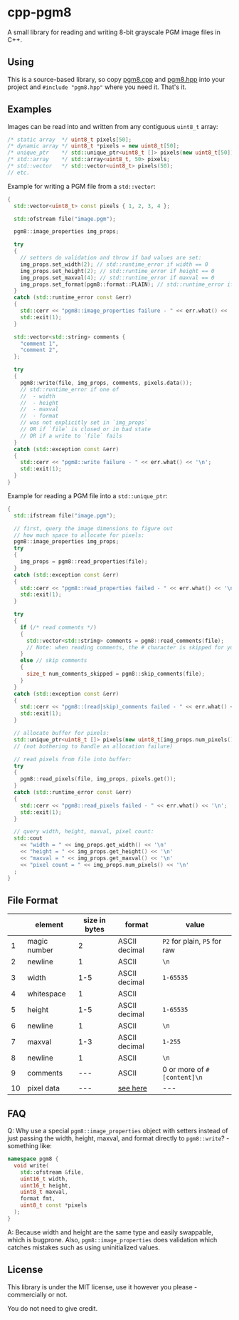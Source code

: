 # cpp-pgm8

A small library for reading and writing 8-bit grayscale PGM image files in C++.

## Using

This is a source-based library, so copy [pgm8.cpp](/pgm8.cpp) and [pgm8.hpp](/pgm8.hpp) into your project and `#include "pgm8.hpp"` where you need it. That's it.

## Examples

Images can be read into and written from any contiguous `uint8_t` array:

```cpp
/* static array  */ uint8_t pixels[50];
/* dynamic array */ uint8_t *pixels = new uint8_t[50];
/* unique_ptr    */ std::unique_ptr<uint8_t []> pixels(new uint8_t[50]);
/* std::array    */ std::array<uint8_t, 50> pixels;
/* std::vector   */ std::vector<uint8_t> pixels(50);
// etc.
```

Example for writing a PGM file from a `std::vector`:

```cpp
{
  std::vector<uint8_t> const pixels { 1, 2, 3, 4 };

  std::ofstream file("image.pgm");

  pgm8::image_properties img_props;

  try
  {
    // setters do validation and throw if bad values are set:
    img_props.set_width(2); // std::runtime_error if width == 0
    img_props.set_height(2); // std::runtime_error if height == 0
    img_props.set_maxval(4); // std::runtime_error if maxval == 0
    img_props.set_format(pgm8::format::PLAIN); // std::runtime_error if invalid format
  }
  catch (std::runtime_error const &err)
  {
    std::cerr << "pgm8::image_properties failure - " << err.what() << '\n';
    std::exit(1);
  }

  std::vector<std::string> comments {
    "comment 1",
    "comment 2",
  };

  try
  {
    pgm8::write(file, img_props, comments, pixels.data());
    // std::runtime_error if one of
    //  - width
    //  - height
    //  - maxval
    //  - format
    // was not explicitly set in `img_props`
    // OR if `file` is closed or in bad state
    // OR if a write to `file` fails
  }
  catch (std::exception const &err)
  {
    std::cerr << "pgm8::write failure - " << err.what() << '\n';
    std::exit(1);
  }
}
```

Example for reading a PGM file into a `std::unique_ptr`:

```cpp
{
  std::ifstream file("image.pgm");

  // first, query the image dimensions to figure out
  // how much space to allocate for pixels:
  pgm8::image_properties img_props;
  try
  {
    img_props = pgm8::read_properties(file);
  }
  catch (std::exception const &err)
  {
    std::cerr << "pgm8::read_properties failed - " << err.what() << '\n';
    std::exit(1);
  }

  try
  {
    if (/* read comments */)
    {
      std::vector<std::string> comments = pgm8::read_comments(file);
      // Note: when reading comments, the # character is skipped for you
    }
    else // skip comments
    {
      size_t num_comments_skipped = pgm8::skip_comments(file);
    }
  }
  catch (std::exception const &err)
  {
    std::cerr << "pgm8::(read|skip)_comments failed - " << err.what() << '\n';
    std::exit(1);
  }

  // allocate buffer for pixels:
  std::unique_ptr<uint8_t []> pixels(new uint8_t[img_props.num_pixels()]);
  // (not bothering to handle an allocation failure)

  // read pixels from file into buffer:
  try
  {
    pgm8::read_pixels(file, img_props, pixels.get());
  }
  catch (std::runtime_error const &err)
  {
    std::cerr << "pgm8::read_pixels failed - " << err.what() << '\n';
    std::exit(1);
  }

  // query width, height, maxval, pixel count:
  std::cout
    << "width = " << img_props.get_width() << '\n'
    << "height = " << img_props.get_height() << '\n'
    << "maxval = " << img_props.get_maxval() << '\n'
    << "pixel count = " << img_props.num_pixels() << '\n'
  ;
}
```

## File Format

| | element | size in bytes | format | value |
| - | - | - | - | - |
| 1  | magic number | 2 | ASCII decimal | `P2` for plain, `P5` for raw |
| 2  | newline | 1 | ASCII | `\n` |
| 3  | width | 1-5 | ASCII decimal | `1-65535` |
| 4  | whitespace | 1 | ASCII |  |
| 5  | height | 1-5 | ASCII decimal | `1-65535` |
| 6  | newline | 1 | ASCII | `\n` |
| 7  | maxval | 1-3 | ASCII decimal | `1-255` |
| 8  | newline | 1 | ASCII | `\n` |
| 9  | comments | --- | ASCII | 0 or more of `#[content]\n` |
| 10 | pixel data | --- | [see here](http://davis.lbl.gov/Manuals/NETPBM/doc/pgm.html) | --- |

## FAQ

Q: Why use a special `pgm8::image_properties` object with setters instead of just passing the width, height, maxval, and format directly to `pgm8::write`? - something like:

```cpp
namespace pgm8 {
  void write(
    std::ofstream &file,
    uint16_t width,
    uint16_t height,
    uint8_t maxval,
    format fmt,
    uint8_t const *pixels
  );
}
```

A: Because width and height are the same type and easily swappable, which is bugprone. Also, `pgm8::image_properties` does validation which catches mistakes such as using uninitialized values.

## License

This library is under the MIT license, use it however you please - commercially or not.

You do not need to give credit.
